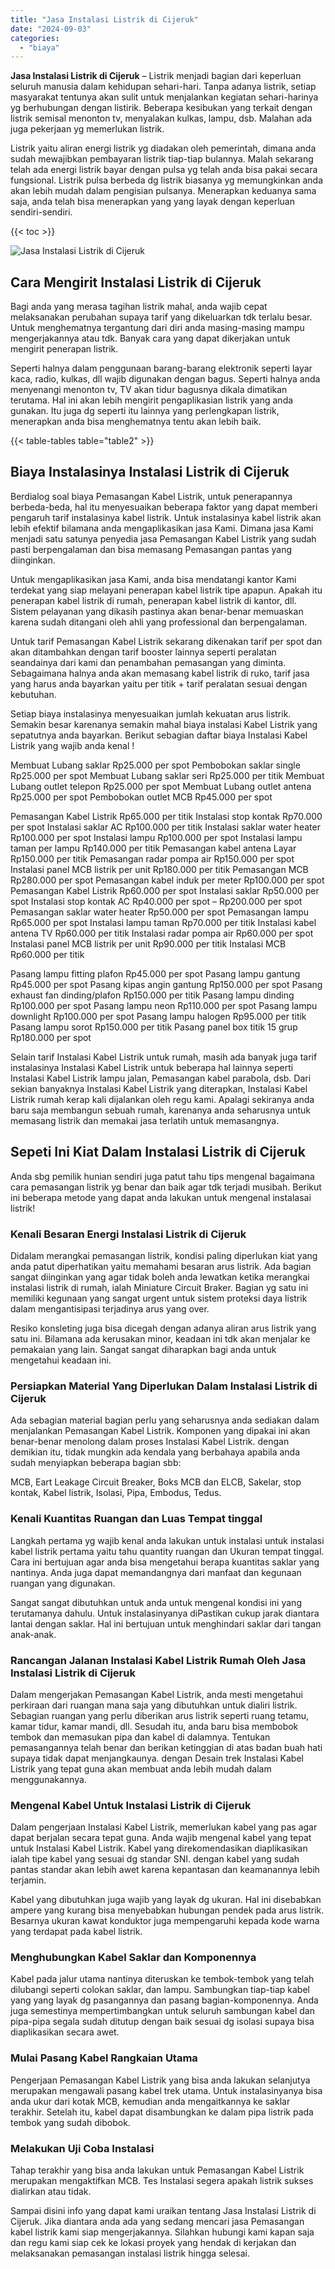 ```yaml
---
title: "Jasa Instalasi Listrik di Cijeruk"
date: "2024-09-03"
categories: 
  - "biaya"
---
```


**Jasa Instalasi Listrik di Cijeruk** – Listrik menjadi bagian dari keperluan seluruh manusia dalam kehidupan sehari-hari. Tanpa adanya listrik, setiap masyarakat tentunya akan sulit untuk menjalankan kegiatan sehari-harinya yg berhubungan dengan listirik. Beberapa kesibukan yang terkait dengan listrik semisal menonton tv, menyalakan kulkas, lampu, dsb. Malahan ada juga pekerjaan yg memerlukan listrik.

Listrik yaitu aliran energi listrik yg diadakan oleh pemerintah, dimana anda sudah mewajibkan pembayaran listrik tiap-tiap bulannya. Malah sekarang telah ada energi listrik bayar dengan pulsa yg telah anda bisa pakai secara fungsional. Listrik pulsa berbeda dg listrik biasanya yg memungkinkan anda akan lebih mudah dalam pengisian pulsanya. Menerapkan keduanya sama saja, anda telah bisa menerapkan yang yang layak dengan keperluan sendiri-sendiri.

{{< toc >}}

![Jasa Instalasi Listrik di Cijeruk](/images/instalasi-listrik-murah04.png)

## Cara Mengirit Instalasi Listrik di Cijeruk

Bagi anda yang merasa tagihan listrik mahal, anda wajib cepat melaksanakan perubahan supaya tarif yang dikeluarkan tdk terlalu besar. Untuk menghematnya tergantung dari diri anda masing-masing mampu mengerjakannya atau tdk. Banyak cara yang dapat dikerjakan untuk mengirit penerapan listrik.

Seperti halnya dalam penggunaan barang-barang elektronik seperti layar kaca, radio, kulkas, dll wajib digunakan dengan bagus. Seperti halnya anda menyenangi menonton tv, TV akan tidur bagusnya dikala dimatikan terutama. Hal ini akan lebih mengirit pengaplikasian listrik yang anda gunakan. Itu juga dg seperti itu lainnya yang perlengkapan listrik, menerapkan anda bisa menghematnya tentu akan lebih baik.

{{< table-tables table="table2" >}}

## Biaya Instalasinya Instalasi Listrik di Cijeruk

Berdialog soal biaya Pemasangan Kabel Listrik, untuk penerapannya berbeda-beda, hal itu menyesuaikan beberapa faktor yang dapat memberi pengaruh tarif instalasinya kabel listrik. Untuk instalasinya kabel listrik akan lebih efektif bilamana anda mengaplikasikan jasa Kami. Dimana jasa Kami menjadi satu satunya penyedia jasa Pemasangan Kabel Listrik yang sudah pasti berpengalaman dan bisa memasang Pemasangan pantas yang diinginkan.

Untuk mengaplikasikan jasa Kami, anda bisa mendatangi kantor Kami terdekat yang siap melayani penerapan kabel listrik tipe apapun. Apakah itu penerapan kabel listrik di rumah, penerapan kabel listrik di kantor, dll. Sistem pelayanan yang dikasih pastinya akan benar-benar memuaskan karena sudah ditangani oleh ahli yang professional dan berpengalaman.

Untuk tarif Pemasangan Kabel Listrik sekarang dikenakan tarif per spot dan akan ditambahkan dengan tarif booster lainnya seperti peralatan seandainya dari kami dan penambahan pemasangan yang diminta. Sebagaimana halnya anda akan memasang kabel listrik di ruko, tarif jasa yang harus anda bayarkan yaitu per titik + tarif peralatan sesuai dengan kebutuhan.

Setiap biaya instalasinya menyesuaikan jumlah kekuatan arus listrik. Semakin besar karenanya semakin mahal biaya instalasi Kabel Listrik yang sepatutnya anda bayarkan. Berikut sebagian daftar biaya Instalasi Kabel Listrik yang wajib anda kenal !

Membuat Lubang saklar Rp25.000 per spot Pembobokan saklar single Rp25.000 per spot Membuat Lubang saklar seri Rp25.000 per titik Membuat Lubang outlet telepon Rp25.000 per spot Membuat Lubang outlet antena Rp25.000 per spot Pembobokan outlet MCB Rp45.000 per spot

Pemasangan Kabel Listrik Rp65.000 per titik Instalasi stop kontak Rp70.000 per spot Instalasi saklar AC Rp100.000 per titik Instalasi saklar water heater Rp100.000 per spot Instalasi lampu Rp100.000 per spot Instalasi lampu taman per lampu Rp140.000 per titik Pemasangan kabel antena Layar Rp150.000 per titik Pemasangan radar pompa air Rp150.000 per spot Instalasi panel MCB listrik per unit Rp180.000 per titik Pemasangan MCB Rp280.000 per spot Pemasangan kabel induk per meter Rp100.000 per spot Pemasangan Kabel Listrik Rp60.000 per spot Instalasi saklar Rp50.000 per spot Instalasi stop kontak AC Rp40.000 per spot – Rp200.000 per spot Pemasangan saklar water heater Rp50.000 per spot Pemasangan lampu Rp65.000 per spot Instalasi lampu taman Rp70.000 per titik Instalasi kabel antena TV Rp60.000 per titik Instalasi radar pompa air Rp60.000 per spot Instalasi panel MCB listrik per unit Rp90.000 per titik Instalasi MCB Rp60.000 per titik

Pasang lampu fitting plafon Rp45.000 per spot Pasang lampu gantung Rp45.000 per spot Pasang kipas angin gantung Rp150.000 per spot Pasang exhaust fan dinding/plafon Rp150.000 per titik Pasang lampu dinding Rp100.000 per spot Pasang lampu neon Rp110.000 per spot Pasang lampu downlight Rp100.000 per spot Pasang lampu halogen Rp95.000 per titik Pasang lampu sorot Rp150.000 per titik Pasang panel box titik 15 grup Rp180.000 per spot

Selain tarif Instalasi Kabel Listrik untuk rumah, masih ada banyak juga tarif instalasinya Instalasi Kabel Listrik untuk beberapa hal lainnya seperti Instalasi Kabel Listrik lampu jalan, Pemasangan kabel parabola, dsb. Dari sekian banyaknya Instalasi Kabel Listrik yang diterapkan, Instalasi Kabel Listrik rumah kerap kali dijalankan oleh regu kami. Apalagi sekiranya anda baru saja membangun sebuah rumah, karenanya anda seharusnya untuk memasang listrik dan memakai jasa terlatih untuk memasangnya.

## Sepeti Ini Kiat Dalam Instalasi Listrik di Cijeruk


Anda sbg pemilik hunian sendiri juga patut tahu tips mengenal bagaimana cara pemasangan listrik yg benar dan baik agar tdk terjadi musibah. Berikut ini beberapa metode yang dapat anda lakukan untuk mengenal instalasai listrik!

### Kenali Besaran Energi Instalasi Listrik di Cijeruk

Didalam merangkai pemasangan listrik, kondisi paling diperlukan kiat yang anda patut diperhatikan yaitu memahami besaran arus listrik. Ada bagian sangat diinginkan yang agar tidak boleh anda lewatkan ketika merangkai instalasi listrik di rumah, ialah Miniature Circuit Braker. Bagian yg satu ini memiliki kegunaan yang sangat urgent untuk sistem proteksi daya listrik dalam mengantisipasi terjadinya arus yang over.

Resiko konsleting juga bisa dicegah dengan adanya aliran arus listrik yang satu ini. Bilamana ada kerusakan minor, keadaan ini tdk akan menjalar ke pemakaian yang lain. Sangat sangat diharapkan bagi anda untuk mengetahui keadaan ini.

### Persiapkan Material Yang Diperlukan Dalam Instalasi Listrik di Cijeruk

Ada sebagian material bagian perlu yang seharusnya anda sediakan dalam menjalankan Pemasangan Kabel Listrik. Komponen yang dipakai ini akan benar-benar menolong dalam proses Instalasi Kabel Listrik. dengan demikian itu, tidak mungkin ada kendala yang berbahaya apabila anda sudah menyiapkan beberapa bagian sbb:

MCB, Eart Leakage Circuit Breaker, Boks MCB dan ELCB, Sakelar, stop kontak, Kabel listrik, Isolasi, Pipa, Embodus, Tedus.

### Kenali Kuantitas Ruangan dan Luas Tempat tinggal

Langkah pertama yg wajib kenal anda lakukan untuk instalasi untuk instalasi kabel listrik pertama yaitu tahu quantity ruangan dan Ukuran tempat tinggal. Cara ini bertujuan agar anda bisa mengetahui berapa kuantitas saklar yang nantinya. Anda juga dapat memandangnya dari manfaat dan kegunaan ruangan yang digunakan.

Sangat sangat dibutuhkan untuk anda untuk mengenal kondisi ini yang terutamanya dahulu. Untuk instalasinyanya diPastikan cukup jarak diantara lantai dengan saklar. Hal ini bertujuan untuk menghindari saklar dari tangan anak-anak.

### Rancangan Jalanan Instalasi Kabel Listrik Rumah Oleh Jasa Instalasi Listrik di Cijeruk

Dalam mengerjakan Pemasangan Kabel Listrik, anda mesti mengetahui perkiraan dari ruangan mana saja yang dibutuhkan untuk dialiri listrik. Sebagian ruangan yang perlu diberikan arus listrik seperti ruang tetamu, kamar tidur, kamar mandi, dll. Sesudah itu, anda baru bisa membobok tembok dan memasukan pipa dan kabel di dalamnya. Tentukan pemasangannya telah benar dan berikan ketinggian di atas badan buah hati supaya tidak dapat menjangkaunya. dengan Desain trek Instalasi Kabel Listrik yang tepat guna akan membuat anda lebih mudah dalam menggunakannya.

### Mengenal Kabel Untuk Instalasi Listrik di Cijeruk

Dalam pengerjaan Instalasi Kabel Listrik, memerlukan kabel yang pas agar dapat berjalan secara tepat guna. Anda wajib mengenal kabel yang tepat untuk Instalasi Kabel Listrik. Kabel yang direkomendasikan diaplikasikan ialah tipe kabel yang sesuai dg standar SNI. dengan kabel yang sudah pantas standar akan lebih awet karena kepantasan dan keamanannya lebih terjamin.

Kabel yang dibutuhkan juga wajib yang layak dg ukuran. Hal ini disebabkan ampere yang kurang bisa menyebabkan hubungan pendek pada arus listrik. Besarnya ukuran kawat konduktor juga mempengaruhi kepada kode warna yang terdapat pada kabel listrik.

### Menghubungkan Kabel Saklar dan Komponennya

Kabel pada jalur utama nantinya diteruskan ke tembok-tembok yang telah dilubangi seperti colokan saklar, dan lampu. Sambungkan tiap-tiap kabel yang yang layak dg pasangannya dan pasang bagian-komponennya. Anda juga semestinya mempertimbangkan untuk seluruh sambungan kabel dan pipa-pipa segala sudah ditutup dengan baik sesuai dg isolasi supaya bisa diaplikasikan secara awet.

### Mulai Pasang Kabel Rangkaian Utama

Pengerjaan Pemasangan Kabel Listrik yang bisa anda lakukan selanjutya merupakan mengawali pasang kabel trek utama. Untuk instalasinyanya bisa anda ukur dari kotak MCB, kemudian anda mengaitkannya ke saklar terakhir. Setelah itu, kabel dapat disambungkan ke dalam pipa listrik pada tembok yang sudah dibobok.

### Melakukan Uji Coba Instalasi

Tahap terakhir yang bisa anda lakukan untuk Pemasangan Kabel Listrik merupakan mengaktifkan MCB. Tes Instalasi segera apakah listrik sukses dialirkan atau tidak.

Sampai disini info yang dapat kami uraikan tentang Jasa Instalasi Listrik di Cijeruk. Jika diantara anda ada yang sedang mencari jasa Pemasangan kabel listrik kami siap mengerjakannya. Silahkan hubungi kami kapan saja dan regu kami siap cek ke lokasi proyek yang hendak di kerjakan dan melaksanakan pemasangan instalasi listrik hingga selesai.
